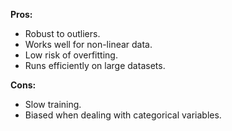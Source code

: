 **Pros:**

- Robust to outliers.
- Works well for non-linear data.
- Low risk of overfitting.
- Runs efficiently on large datasets.

**Cons:**

- Slow training.
- Biased when dealing with categorical variables.

